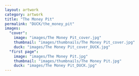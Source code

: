 ```yaml
---
layout: artwork
category: artwork
title: "The Money Pit"
permalink: "DUCK/the_money_pit"
images:
  "cover":
    image: "images/The Money Pit_cover.jpg"
    thumbnail: "images/thumbnails/The Money Pit_cover.jpg"
    duck: "images/The Money Pit_cover_DUCK.jpg"
  "first page":
    image: "images/The Money Pit.jpg"
    thumbnail: "images/thumbnails/The Money Pit.jpg"
    duck: "images/The Money Pit_DUCK.jpg"
---
```

